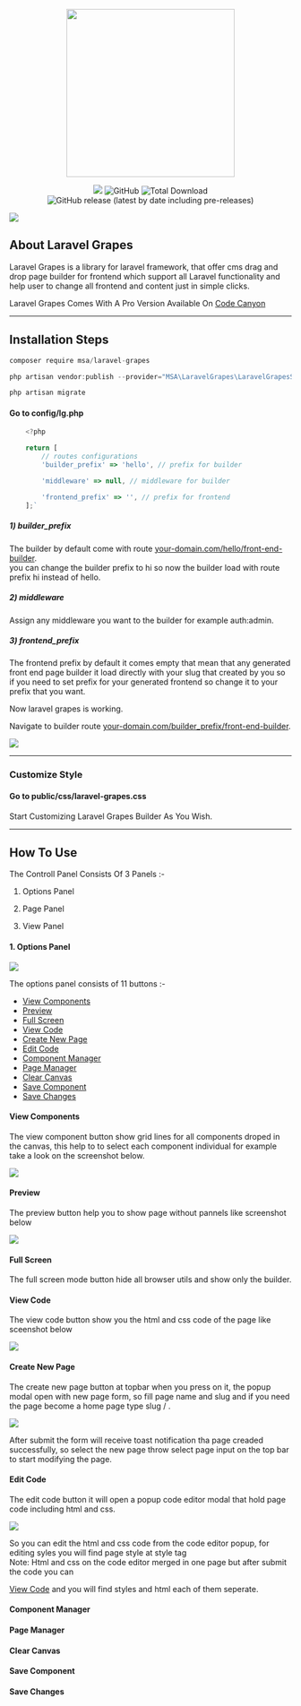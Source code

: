 <p align="center"><img src="./laravel-grapes-logo.png" width="300"></p>
<p align="center">
<img src="https://img.shields.io/packagist/v/mnapoli/PHP-DI.svg">
<img alt="GitHub" src="https://img.shields.io/github/license/allamo123/laravel-grapes?color=%23000&style=plastic">
<img alt="Total Download" src="https://img.shields.io/packagist/dm/msa/laravel-grapes">
<img alt="GitHub release (latest by date including pre-releases)" src="https://img.shields.io/github/v/release/allamo123/laravel-grapes?include_prereleases">
</p>
<p align="left"><img src="./screenshots/screenshot_01.png"></p>

## About Laravel Grapes

Laravel Grapes is a library for laravel framework, that offer cms drag and drop page builder for frontend which support all Laravel functionality and help user to change all frontend and content just in simple clicks.

Laravel Grapes Comes With A Pro Version Available On [Code Canyon](https://codecanyon.net/)

<hr>

## Installation Steps

```jsx 
composer require msa/laravel-grapes
```
```jsx 
php artisan vendor:publish --provider="MSA\LaravelGrapes\LaravelGrapesServiceProvider" --tag="*"
```

```jsx 
php artisan migrate
```


#### Go to config/lg.php

```jsx
    <?php

    return [
        // routes configurations
        'builder_prefix' => 'hello', // prefix for builder

        'middleware' => null, // middleware for builder

        'frontend_prefix' => '', // prefix for frontend
    ];`
```

##### 1) builder_prefix
The builder by default come with route [your-domain.com/hello/front-end-builder](#1-builder_prefix).<br>
you can change the builder prefix to hi so now the builder load with route prefix hi instead of hello.

##### 2) middleware
Assign any middleware you want to the builder for example auth:admin.

##### 3) frontend_prefix
The frontend prefix by default it comes empty that mean that any generated front end page builder it load directly with your slug that created by you so if you need to set prefix for your generated frontend so change it to your prefix that you want. <br>

Now laravel grapes is working.

Navigate to builder route [your-domain.com/builder_prefix/front-end-builder](#1-builder_prefix).

<p align="left"><img src="./screenshots/screenshot_02.png"></p>

<hr>

### Customize Style

#### Go to public/css/laravel-grapes.css

Start Customizing Laravel Grapes Builder As You Wish.

<hr>

## How To Use

The Controll Panel Consists Of 3 Panels :-

1) Options Panel <br>

2) Page Panel <br>

3) View Panel <br>

#### 1. Options Panel
<p align="left"><img src="./screenshots/options_panel_screenshot.png"></p>

The options panel consists of 11 buttons :-

- [View Components](#view-components)
- [Preview](#preview)
- [Full Screen](#full-screen)
- [View Code](#view-code)
- [Create New Page](#create-new-page)
- [Edit Code](#edit-code)
- [Component Manager](#component-manager)
- [Page Manager](#page-manager)
- [Clear Canvas](#clear-canvas)
- [Save Component](#save-component)
- [Save Changes](#save-changes)

#### View Components
The view component button show grid lines for all components droped in the canvas, this help to to select each component individual for example take a look on the screenshot below.

<p align="left"><img src="./screenshots/screenshot_04.png"></p>

#### Preview
The preview button help you to show page without pannels like screenshot below
<p align="left"><img src="./screenshots/screenshot_preview.png"></p>

#### Full Screen
The full screen mode button hide all browser utils and show only the builder.

#### View Code
The view code button show you the html and css code of the page like sceenshot below
<p align="left"><img src="./screenshots/screenshot_05.png"></p>

#### Create New Page

The create new page button at topbar when you press on it, the popup modal open with new page form, so fill page name and slug and if you need the page become a home page type slug /  .

<p align="left"><img src="./screenshots/screenshot_03.png"></p>

After submit the form will receive toast notification tha page creaded successfully, so select the new page throw select page input on the top bar to start modifying the page.

#### Edit Code
The edit code button it will open a popup code editor modal that hold page code including html and css.
<p align="left"><img src="./screenshots/edit_code_screenshot.png"></p>
So you can edit the html and css code from the code editor popup, for editing syles you will find page style at style tag <style></style><br>
Note: Html and css on the code editor merged in one page but after submit the code you can 

[View Code](#view-code) and you will find styles and html each of them seperate.


#### Component Manager

#### Page Manager

#### Clear Canvas

#### Save Component

#### Save Changes
